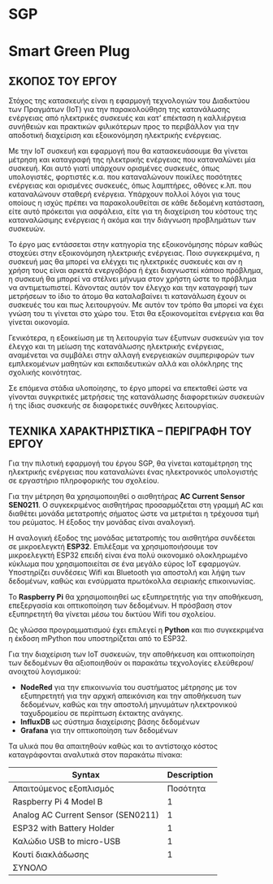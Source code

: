 # SGP
# Smart Green Plug

## ΣΚΟΠΟΣ ΤΟΥ ΕΡΓΟΥ
Στόχος της κατασκευής είναι η εφαρμογή τεχνολογιών του Διαδικτύου των Πραγμάτων (ΙοΤ) για την παρακολούθηση της κατανάλωσης ενέργειας από ηλεκτρικές συσκευές και κατ’ επέκταση η καλλιέργεια συνήθειών και πρακτικών φιλικότερων προς το περιβάλλον για την αποδοτική διαχείριση και εξοικονόμηση ηλεκτρικής ενέργειας. 

Με την ΙοΤ συσκευή και εφαρμογή που θα κατασκευάσουμε θα γίνεται μέτρηση και καταγραφή της ηλεκτρικής ενέργειας που καταναλώνει μία συσκευή. Και αυτό γιατί υπάρχουν ορισμένες συσκευές, όπως υπολογιστές, φορτιστές κ.α.  που καταναλώνουν ποικίλες ποσότητες ενέργειας και ορισμένες συσκευές, όπως λαμπτήρες, οθόνες κ.λπ. που καταναλώνουν σταθερή ενέργεια. Υπάρχουν πολλοί λόγοι για τους οποίους η ισχύς πρέπει να παρακολουθείται σε κάθε δεδομένη κατάσταση, είτε αυτό πρόκειται για ασφάλεια, είτε για τη διαχείριση του κόστους της καταναλώσιμης  ενέργειας ή ακόμα και την διάγνωση προβλημάτων των συσκευών.

Το έργο μας εντάσσεται στην κατηγορία της εξοικονόμησης πόρων καθώς στοχεύει στην εξοικονόμηση ηλεκτρικής ενέργειας. Ποιο συγκεκριμένα, η συσκευή μας θα μπορεί να ελέγχει τις ηλεκτρικές συσκευές και αν η χρήση τους είναι αρκετά ενεργοβόρα  ή έχει διαγνωστεί κάποιο πρόβλημα, η συσκευή θα μπορεί να στέλνει μήνυμα στον χρήστη ώστε το πρόβλημα να αντιμετωπιστεί. Κάνοντας αυτόν τον έλεγχο και την καταγραφή των μετρήσεων το ίδιο το άτομο θα καταλαβαίνει τι κατανάλωση έχουν οι συσκευές του και πως λειτουργούν. Με αυτόν τον τρόπο θα μπορεί να έχει γνώση του τι γίνεται στο χώρο του. Έτσι θα εξοικονομείται ενέργεια και θα γίνεται οικονομία.

Γενικότερα, η εξοικείωση με τη λειτουργία των έξυπνων συσκευών για τον έλεγχο και τη μείωση της κατανάλωσης ηλεκτρικής ενέργειας, αναμένεται να συμβάλει στην αλλαγή ενεργειακών συμπεριφορών των εμπλεκομένων μαθητών και εκπαιδευτικών αλλά και ολόκληρης της σχολικής κοινότητας. 

Σε επόμενα στάδια υλοποίησης, το έργο μπορεί να επεκταθεί ώστε να γίνονται συγκριτικές μετρήσεις της κατανάλωσης διαφορετικών συσκευών ή της ίδιας συσκευής σε διαφορετικές συνθήκες λειτουργίας.

## ΤΕΧΝΙΚΑ ΧΑΡΑΚΤΗΡΙΣΤΙΚΆ – ΠΕΡΙΓΡΑΦΗ ΤΟΥ ΕΡΓΟΥ

Για την πιλοτική εφαρμογή του έργου  SGP, θα γίνεται καταμέτρηση της ηλεκτρικής ενέργειας που καταναλώνει ένας ηλεκτρονικός υπολογιστής σε εργαστήριο πληροφορικής του σχολείου.

Για την μέτρηση θα χρησιμοποιηθεί ο αισθητήρας **AC Current Sensor SEN0211**. Ο συγκεκριμένος αισθητήρας προσαρμόζεται στη γραμμή AC και διαθέτει μονάδα μετατροπής σήματος ώστε να μετριέται η τρέχουσα τιμή του ρεύματος. Η έξοδος την μονάδας είναι αναλογική.

Η αναλογική έξοδος της μονάδας μετατροπής του αισθητήρα συνδέεται σε μικροελεγκτή **ESP32**. Επιλέξαμε να χρησιμοποιήσουμε τον μικροελεγκτή ESP32 επειδή είναι ένα πολύ οικονομικό ολοκληρωμένο κύκλωμα που χρησιμοποιείται σε ένα μεγάλο εύρος ΙοΤ εφαρμογών. Υποστηρίζει συνδέσεις Wifi και Bluetooth για αποστολή και λήψη των δεδομένων, καθώς και ενσύρματα πρωτόκολλα σειριακής επικοινωνίας.

To **Raspberry Pi** θα χρησιμοποιηθεί ως εξυπηρετητής για την αποθήκευση, επεξεργασία και οπτικοποίηση των δεδομένων. Η πρόσβαση στον εξυπηρετητή θα γίνεται μέσω του δικτύου Wifi του σχολείου.

Ως γλώσσα προγραμματισμού έχει επιλεγεί η **Python** και πιο συγκεκριμένα η έκδοση mPython που υποστηρίζεται από το ESP32. 

Για την διαχείριση των ΙοΤ συσκευών, την αποθήκευση και οπτικοποίηση των δεδομένων θα αξιοποιηθούν οι παρακάτω τεχνολογίες ελεύθερου/ανοιχτού λογισμικού:
- **NodeRed** για την επικοινωνία του συστήματος μέτρησης με τον εξυπηρετητή για την αρχική απεικόνιση και την αποθήκευση των δεδομένων, καθώς και την αποστολή μηνυμάτων ηλεκτρονικού ταχυδρομείου σε περίπτωση έκτακτης ανάγκης.
- **InfluxDB** ως σύστημα διαχείρισης βάσης δεδομένων
- **Grafana** για την οπτικοποίηση των δεδομένων

Τα υλικά που θα απαιτηθούν καθώς και το αντίστοιχο κόστος καταγράφονται αναλυτικά στον παρακάτω πίνακα:

| Syntax | Description |
| ----------- | ----------- |
| Απαιτούμενος εξοπλισμός |	Ποσότητα |	Ενδεικτικό Κόστος (€) |
| Raspberry Pi 4 Model B |	1 |	70,0 |
| Analog AC Current Sensor (SEN0211) |	1 |	27,0 |
|	ESP32 with Battery Holder	|	1 |	14,0 |
|	Καλώδιο USB to micro-USB	|	1 |	7,0 |
|	Κουτί διακλάδωσης	|	1 |	2,0 |
|  	ΣΥΝΟΛΟ ||	 	 	120,0 |
